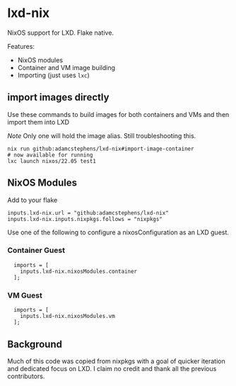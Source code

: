 # lxd-nix

NixOS support for LXD. Flake native.

Features:

- NixOS modules
- Container and VM image building
- Importing (just uses `lxc`)

## import images directly

Use these commands to build images for both containers and VMs and then import them into LXD

_Note_ Only one will hold the image alias. Still troubleshooting this.

```
nix run github:adamcstephens/lxd-nix#import-image-container
# now available for running
lxc launch nixos/22.05 test1
```

## NixOS Modules

Add to your flake

```
inputs.lxd-nix.url = "github:adamcstephens/lxd-nix"
inputs.lxd-nix.inputs.nixpkgs.follows = "nixpkgs"
```

Use one of the following to configure a nixosConfiguration as an LXD guest.

### Container Guest

```
  imports = [
    inputs.lxd-nix.nixosModules.container
  ];
```

### VM Guest

```
  imports = [
    inputs.lxd-nix.nixosModules.vm
  ];
```

## Background

Much of this code was copied from nixpkgs with a goal of quicker iteration and dedicated focus on LXD. I claim no
credit and thank all the previous contributors.
